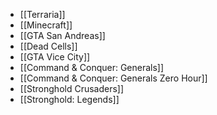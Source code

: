 - [[Terraria]]
- [[Minecraft]]
- [[GTA San Andreas]]
- [[Dead Cells]]
- [[GTA Vice City]]
- [[Command & Conquer: Generals]]
- [[Command & Conquer: Generals Zero Hour]]
- [[Stronghold Crusaders]]
- [[Stronghold: Legends]]